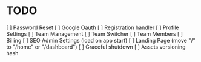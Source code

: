 # TODO

[ ] Password Reset
[ ] Google Oauth
[ ] Registration handler
[ ] Profile Settings
[ ] Team Management
[ ] Team Switcher
[ ] Team Members
[ ] Billing
[ ] SEO Admin Settings (load on app start)
[ ] Landing Page (move "/" to "/home" or "/dashboard")
[ ] Graceful shutdown
[ ] Assets versioning hash